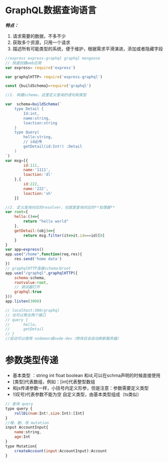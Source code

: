 # GraphQL数据查询语言 

***特点：*** 
1. 请求需要的数据，不多不少 
2. 获取多个资源，只用一个请求 
3. 描述所有可能类型的系统，便于维护，根据需求平滑演进，添加或者隐藏字段 

```javascript
//express express-graphql graphql mongoose  
// 快速创建web应用
var express= require('express') 

var graphqlHTTP= require('express-graphql') 

const {buildSchema}=require('graphql') 

//1. 构建schema，这里定义查询的语句和类型 

var  schema=buildSchema(` 
    type Detail { 
        Id:int, 
        name:string, 
        loaction:string 
    } 
    type Query( 
        hello:string, 
        // id必传 
        getDetail(id:Int!) :Detail 
    ) 
`)
var msg=[{ 
        id:111, 
        name:'1111', 
        loaction:'dl' 
    },{ 
        id:222, 
        name:'222', 
        loaction:'sh' 
    }] 

//2. 定义查询对应的resolver，也就是查询对应的**处理器** 
var root={ 
    hello:()=>{ 
        return "hello world" 
    }, 
    getDetail:(obj)=>{ 
        return msg.filter(it=>it.id===id)[0] 
    } 
} 
var app=express() 
app.use("/home",function(req,res){ 
    res.send('home data') 
}) 
// graphqlHTTP连接schema与root 
app.use("/graphql",graphqlHTTP({ 
    schema:schema, 
    rootvalue:root,
    // 调试器打开
    graphql:true 
})) 
app.listen(3000) 

// localhost:300/graphql 
// 也可以聚合两个接口 
// query {
//      hello，
//      getDetail 
// }
//启动可以使用 nodemon或node-dev（修改后会自动刷新服务器）
```
# 参数类型传递

* 基本类型 ：string int float boolean 和id,可以在schma声明的时候直接使用
* [类型]代表数组，例如：[int]代表整型数组  
* 和js传递参数一样，小括号内定义形参，但是注意：参数需要定义类型
* !(叹号)代表参数不能为空
自定义类型，由基本类型组成（ts类似）
```javascript
// 查询 query
type query {
    rollDi(num:Int!,size:Int):[Int]
}
//增、删、改 mutation
input AccountInput{
    name:string,
    age:Int
}
type Mutation{
    createAccount(input:AccountInput):Account
}

```
 

 